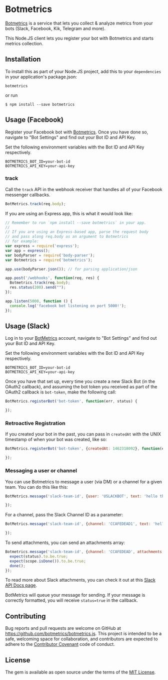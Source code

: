 # Botmetrics

[Botmetrics](https://www.getbotmetrics.com) is a service that lets you
collect & analyze metrics from your bots (Slack, Facebook, Kik, Telegram
and more).

This Node.JS client lets you register your bot with Botmetrics and
starts metrics collection.

## Installation

To install this as part of your Node.JS project, add this to your
`dependencies` in your application's package.json:

`botmetrics`

or run

`$ npm install --save botmetrics`

## Usage (Facebook)

Register your Facebook bot with
[Botmetrics](https://getbotmetrics.com). Once you have done so, navigate to "Bot Settings" and find out your Bot ID and API Key.

Set the following environment variables with the Bot ID and API
Key respectively.

```
BOTMETRICS_BOT_ID=your-bot-id
BOTMETRICS_API_KEY=your-api-key
```

### track

Call the `track` API in the webhook receiver that handles all of your Facebook messenger callbacks.

```javascript
BotMetrics.track(req.body);
```

If you are using an Express app, this is what it would look like:

```javascript
// Remember to run `npm install --save botmetrics` in your app.
//
// If you are using an Express-based app, parse the request body
// and pass along req.body as an argument to Botmetrics
// for example:
var express = require('express');
var app = express();
var bodyParser = require('body-parser');
var Botmetrics = require('botmetrics');

app.use(bodyParser.json()); // for parsing application/json

app.post('/webhooks', function(req, res) {
  Botmetrics.track(req.body);
  res.status(200).send("");
});

app.listen(5000, function () {
  console.log('facebook bot listening on port 5000!');
});
```

## Usage (Slack)

Log in to your [BotMetrics](https://getbotmetrics.com) account, navigate
to "Bot Settings" and find out your Bot ID and API Key.

Set the following environment variables with the Bot ID and API
Key respectively.

```
BOTMETRICS_BOT_ID=your-bot-id
BOTMETRICS_API_KEY=your-api-key
```

Once you have that set up, every time you create a new Slack Bot (in the
OAuth2 callback), and assuming the bot token you received as part of the
OAuth2 callback is `bot-token`, make the following call:

```javascript
BotMetrics.registerBot('bot-token', function(err, status) {

});
```

### Retroactive Registration

If you created your bot in the past, you can pass in `createdAt` with
the UNIX timestamp of when your bot was created, like so:

```javascript
BotMetrics.registerBot('bot-token', {createdAt: 1462318092}, function(err, status) {

});
```

### Messaging a user or channel

You can use Botmetrics to message a user (via DM) or a channel for a
given team. You can do this like this:

```javascript
BotMetrics.message('slack-team-id', {user: 'USLACKBOT', text: 'hello there'}, function(err, status) {

});
```

For a channel, pass the Slack Channel ID as a parameter:

```javascript
BotMetrics.message('slack-team-id', {channel: 'CCAFEDEAD1', text: 'hello there'}, function(err, status) {

});
```

To send attachments, you can send an attachments array:

```javascript
Botmetrics.message('slack-team-id', {channel: 'CCAFEDEAD', attachments: [{"fallback": "hello", "text": "hello"}] }, function(err, status) {
  expect(status).to.be.true;
  expect(scope.isDone()).to.be.true;
  done();
});
```

To read more about Slack attachments, you can check it out at this [Slack
API Docs page](https://api.slack.com/docs/attachments).

BotMetrics will queue your message for sending. If your message is
correctly formatted, you will receive `status=true` in the callback.

## Contributing

Bug reports and pull requests are welcome on GitHub at https://github.com/botmetrics/botmetrics.js. This project is intended to be a safe, welcoming space for collaboration, and contributors are expected to adhere to the [Contributor Covenant](http://contributor-covenant.org) code of conduct.

## License

The gem is available as open source under the terms of the [MIT License](http://opensource.org/licenses/MIT).

